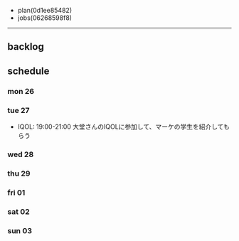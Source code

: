 
- plan(0d1ee85482)
- jobs(06268598f8)
---

## backlog

## schedule
### mon 26
### tue 27
- IQOL: 19:00-21:00 大堂さんのIQOLに参加して、マーケの学生を紹介してもらう
### wed 28
### thu 29
### fri 01
### sat 02
### sun 03




